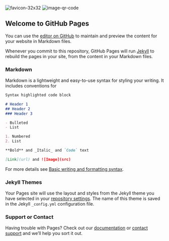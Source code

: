 ![favicon-32x32](https://user-images.githubusercontent.com/101904620/160257174-7bf4ebb3-fe56-43b0-9053-9e6d39e40aa4.png)
![image-qr-code](https://user-images.githubusercontent.com/101904620/160257175-fef0692c-dc5f-46b1-bb21-e6966452d634.png)
## Welcome to GitHub Pages

You can use the [editor on GitHub](https://github.com/Coding-Brunette/codin-brunette/edit/gh-pages/index.md) to maintain and preview the content for your website in Markdown files.

Whenever you commit to this repository, GitHub Pages will run [Jekyll](https://jekyllrb.com/) to rebuild the pages in your site, from the content in your Markdown files.

### Markdown

Markdown is a lightweight and easy-to-use syntax for styling your writing. It includes conventions for

```markdown
Syntax highlighted code block

# Header 1
## Header 2
### Header 3

- Bulleted
- List

1. Numbered
2. List

**Bold** and _Italic_ and `Code` text

[Link](url) and ![Image](src)
```

For more details see [Basic writing and formatting syntax](https://docs.github.com/en/github/writing-on-github/getting-started-with-writing-and-formatting-on-github/basic-writing-and-formatting-syntax).

### Jekyll Themes

Your Pages site will use the layout and styles from the Jekyll theme you have selected in your [repository settings](https://github.com/Coding-Brunette/codin-brunette/settings/pages). The name of this theme is saved in the Jekyll `_config.yml` configuration file.

### Support or Contact

Having trouble with Pages? Check out our [documentation](https://docs.github.com/categories/github-pages-basics/) or [contact support](https://support.github.com/contact) and we’ll help you sort it out.
